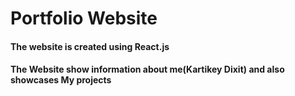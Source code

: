 # Portfolio Website

#### The website is created using React.js 

#### The Website show information about me(Kartikey Dixit) and also showcases My projects
